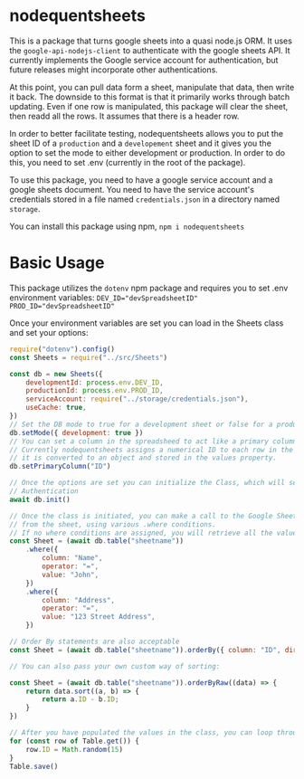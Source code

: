 # nodequentsheets

This is a package that turns google sheets into a quasi node.js ORM. It uses the `google-api-nodejs-client` to authenticate with the google sheets API. It currently implements the Google service account for authentication, but future releases might incorporate other authentications.

At this point, you can pull data form a sheet, manipulate that data, then write it back. The downside to this format is that it primarily works through batch updating. Even if one row is manipulated, this package will clear the sheet, then readd all the rows. It assumes that there is a header row.

In order to better facilitate testing, nodequentsheets allows you to put the sheet ID of a `production` and a `developement` sheet and it gives you the option to set the mode to either development or production. In order to do this, you need to set .env (currently in the root of the package).

To use this package, you need to have a google service account and a google sheets document. You need to have the service account's credentials stored in a file named `credentials.json` in a directory named `storage`.

You can install this package using npm, `npm i nodequentsheets`

# Basic Usage

This package utilizes the `dotenv` npm package and requires you to set .env environment variables:
`DEV_ID="devSpreadsheetID"`
`PROD_ID="devSpreadsheetID"`

Once your environment variables are set you can load in the Sheets class and set your options:

```javascript
require("dotenv").config()
const Sheets = require("../src/Sheets")

const db = new Sheets({
    developmentId: process.env.DEV_ID,
    productionId: process.env.PROD_ID,
    serviceAccount: require("../storage/credentials.json"),
    useCache: true,
})
// Set the DB mode to true for a development sheet or false for a production sheet
db.setMode({ development: true })
// You can set a column in the spreadsheed to act like a primary column.
// Currently nodequentsheets assigns a numerical ID to each row in the spreadsheet when
// it is converted to an object and stored in the values property.
db.setPrimaryColumn("ID")

// Once the options are set you can initialize the Class, which will set up the Google Sheets
// Authentication
await db.init()

// Once the class is initiated, you can make a call to the Google Sheets API to pull the rows
// from the sheet, using various .where conditions.
// If no where conditions are assigned, you will retrieve all the values in the spreadsheet.
const Sheet = (await db.table("sheetname"))
    .where({
        column: "Name",
        operator: "=",
        value: "John",
    })
    .where({
        column: "Address",
        operator: "=",
        value: "123 Street Address",
    })

// Order By statements are also acceptable
const Sheet = (await db.table("sheetname")).orderBy({ column: "ID", direction: "desc" })

// You can also pass your own custom way of sorting:

const Sheet = (await db.table("sheetname")).orderByRaw((data) => {
    return data.sort((a, b) => {
        return a.ID - b.ID;
    }
})

// After you have populated the values in the class, you can loop through and manipulate each row
for (const row of Table.get()) {
    row.ID = Math.random(15)
}
Table.save()
```
